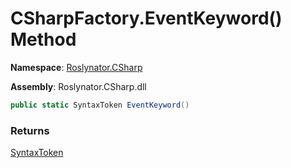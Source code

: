 # CSharpFactory\.EventKeyword\(\) Method

**Namespace**: [Roslynator.CSharp](../../README.md)

**Assembly**: Roslynator\.CSharp\.dll

```csharp
public static SyntaxToken EventKeyword()
```

### Returns

[SyntaxToken](https://docs.microsoft.com/en-us/dotnet/api/microsoft.codeanalysis.syntaxtoken)

